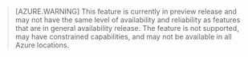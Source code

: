 > [AZURE.WARNING]
> This feature is currently in preview release and may not have the same level of availability and reliability as features that are in general availability release. The feature is not supported, may have constrained capabilities, and may not be available in all Azure locations.